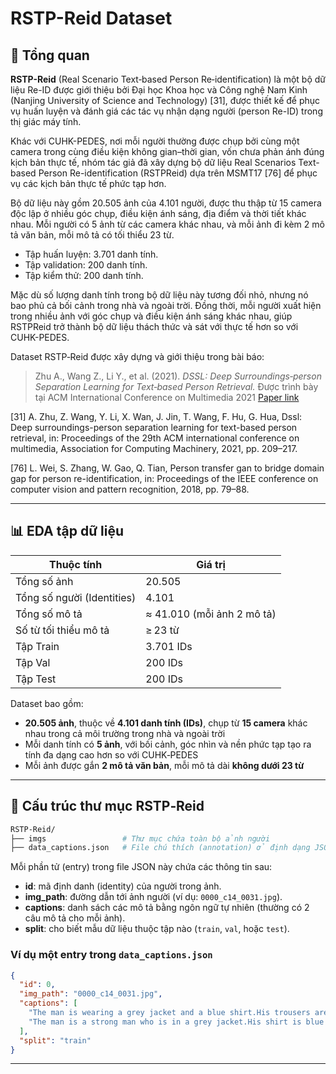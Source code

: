 # RSTP-Reid Dataset

## 🧾 Tổng quan
**RSTP-Reid** (Real Scenario Text‑based Person Re‑identification) là một bộ dữ liệu Re-ID được giới thiệu bởi Đại học Khoa học và Công nghệ Nam Kinh (Nanjing University of Science and Technology) [31], được thiết kế để phục vụ huấn luyện và đánh giá các tác vụ nhận dạng người (person Re-ID) trong thị giác máy tính.

Khác với CUHK-PEDES, nơi mỗi người thường được chụp bởi cùng một camera trong cùng điều kiện không gian–thời gian, vốn chưa phản ánh đúng kịch bản thực tế, nhóm tác giả đã xây dựng bộ dữ liệu Real Scenarios Text-based Person Re-identification (RSTPReid) dựa trên MSMT17 [76] để phục vụ các kịch bản thực tế phức tạp hơn.

Bộ dữ liệu này gồm 20.505 ảnh của 4.101 người, được thu thập từ 15 camera độc lập ở nhiều góc chụp, điều kiện ánh sáng, địa điểm và thời tiết khác nhau. Mỗi người có 5 ảnh từ các camera khác nhau, và mỗi ảnh đi kèm 2 mô tả văn bản, mỗi mô tả có tối thiểu 23 từ.
- Tập huấn luyện: 3.701 danh tính.
- Tập validation: 200 danh tính.
- Tập kiểm thử: 200 danh tính.

Mặc dù số lượng danh tính trong bộ dữ liệu này tương đối nhỏ, nhưng nó bao phủ cả bối cảnh trong nhà và ngoài trời. Đồng thời, mỗi người xuất hiện trong nhiều ảnh với góc chụp và điều kiện ánh sáng khác nhau, giúp RSTPReid trở thành bộ dữ liệu thách thức và sát với thực tế hơn so với CUHK-PEDES.

Dataset RSTP‑Reid được xây dựng và giới thiệu trong bài báo:

> Zhu A., Wang Z., Li Y., et al. (2021). *DSSL: Deep Surroundings‑person Separation Learning for Text‑based Person Retrieval.*
> Được trình bày tại ACM International Conference on Multimedia 2021 
> [Paper link](https://arxiv.org/abs/2109.05534)

[31] A. Zhu, Z. Wang, Y. Li, X. Wan, J. Jin, T. Wang, F. Hu, G. Hua, Dssl: Deep surroundings-person separation learning for text-based person retrieval, in: Proceedings of the 29th ACM international conference on multimedia, Association for Computing Machinery, 2021, pp. 209–217.

[76] L. Wei, S. Zhang, W. Gao, Q. Tian, Person transfer gan to bridge domain gap for person re-identification, in: Proceedings of the IEEE conference on computer vision and pattern recognition, 2018, pp. 79–88.

---

## 📊 EDA tập dữ liệu

| Thuộc tính                 | Giá trị                           |
|----------------------------|-----------------------------------|
| Tổng số ảnh                | 20.505                            |
| Tổng số người (Identities) | 4.101                             |
| Tổng số mô tả              | ≈ 41.010 (mỗi ảnh 2 mô tả)        |
| Số từ tối thiểu mô tả      | ≥ 23 từ                           |
| Tập Train                  | 3.701 IDs                         |
| Tập Val                    | 200 IDs                           |
| Tập Test                   | 200 IDs                           |


Dataset bao gồm:
- **20.505 ảnh**, thuộc về **4.101 danh tính (IDs)**, chụp từ **15 camera** khác nhau trong cả môi trường trong nhà và ngoài trời  
- Mỗi danh tính có **5 ảnh**, với bối cảnh, góc nhìn và nền phức tạp tạo ra tính đa dạng cao hơn so với CUHK‑PEDES 
- Mỗi ảnh được gắn **2 mô tả văn bản**, mỗi mô tả dài **không dưới 23 từ**

---

## 📁 Cấu trúc thư mục RSTP‑Reid

```bash
RSTP‑Reid/
├── imgs                 # Thư mục chứa toàn bộ ảnh người
├── data_captions.json   # File chú thích (annotation) ở định dạng JSON
```

Mỗi phần tử (entry) trong file JSON này chứa các thông tin sau:
- **id**: mã định danh (identity) của người trong ảnh.
- **img_path**: đường dẫn tới ảnh người (ví dụ: `0000_c14_0031.jpg`).
- **captions**: danh sách các mô tả bằng ngôn ngữ tự nhiên (thường có 2 câu mô tả cho mỗi ảnh).
- **split**: cho biết mẫu dữ liệu thuộc tập nào (`train`, `val`, hoặc `test`).

### Ví dụ một entry trong `data_captions.json`
```json
{
  "id": 0,
  "img_path": "0000_c14_0031.jpg",
  "captions": [
    "The man is wearing a grey jacket and a blue shirt.His trousers are black and his shoes are brown.He is walking.",
    "The man is a strong man who is in a grey jacket.His shirt is blue and his trousers is black."
  ],
  "split": "train"
}
```
---
